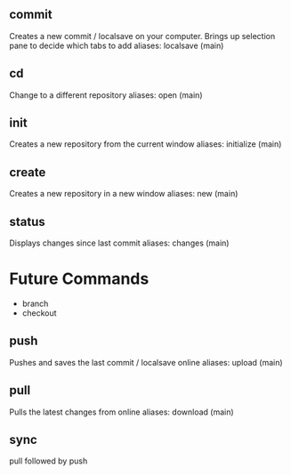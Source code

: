 ## commit
Creates a new commit / localsave on your computer. Brings up selection pane to decide which tabs to add
aliases: localsave (main)

## cd
Change to a different repository
aliases: open (main)

## init
Creates a new repository from the current window
aliases: initialize (main)

## create
Creates a new repository in a new window
aliases: new (main)

## status
Displays changes since last commit
aliases: changes (main)

# Future Commands
- branch
- checkout

## push
Pushes and saves the last commit / localsave online
aliases: upload (main)

## pull
Pulls the latest changes from online
aliases: download (main)

## sync
pull followed by push
